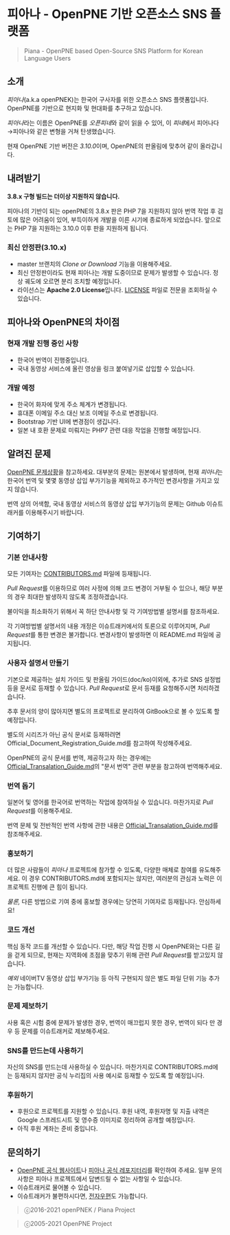 # 피아나 - OpenPNE 기반 오픈소스 SNS 플랫폼

> Piana - OpenPNE based Open-Source SNS Platform for Korean Language Users

## 소개

*피아나*(a.k.a openPNEK)는 한국어 구사자를 위한 오픈소스 SNS 플랫폼입니다. OpenPNE를 기반으로 현지화 및  현대화를 추구하고 있습니다.

*피아나*라는 이름은 OpenPNE를 *오픈피네*와 같이 읽을 수 있어, 이 *피네*에서 피어나다→피아나와 같은 변형을 거쳐 탄생했습니다.

현재 OpenPNE 기반 버전은 *3.10.0*이며, OpenPNE의 판올림에 맞추어 같이 올라갑니다.

## 내려받기

**3.8.x 구형 빌드는 더이상 지원하지 않습니다.**

피아나의 기반이 되는 openPNE의 3.8.x 판은 PHP 7을 지원하지 않아 번역 작업 후 검토에 많은 어려움이 있어, 부득이하게 개발을 이른 시기에 종료하게 되었습니다. 앞으로는 PHP 7을 지원하는 3.10.0 이후 판을 지원하게 됩니다.

### 최신 안정판(3.10.x)

 * master 브랜치의 *Clone or Download* 기능을 이용해주세요.
 * 최신 안정판이라도 현재 피아나는 개발 도중이므로 문제가 발생할 수 있습니다. 정상 궤도에 오르면 분리 조치할 예정입니다.
 * 라이선스는 **Apache 2.0 License**입니다. [LICENSE](https://raw.githubusercontent.com/piana-project/piana-core/gh-pages/LICENSE) 파일로 전문을 조회하실 수 있습니다.

## 피아나와 OpenPNE의 차이점
### 현재 개발 진행 중인 사항
 * 한국어 번역이 진행중입니다.
 * 국내 동영상 서비스에 올린 영상을 링크 붙여넣기로 삽입할 수 있습니다.
 
### 개발 예정
 * 한국어 화자에 맞게 주소 체계가 변경됩니다.
 * 휴대폰 이메일 주소 대신 보조 이메일 주소로 변경됩니다.
 * Bootstrap 기반 UI에 변경점이 생깁니다.
 * 일본 내 호환 문제로 미뤄지는 PHP7 관련 대응 작업을 진행할 예정입니다.

## 알려진 문제
[OpenPNE 문제상황](https://github.com/openpne/openpne3)을 참고하세요. 대부분의 문제는 원본에서 발생하며, 현재 *피아나*는 한국어 번역 및 몇몇 동영상 삽입 부가기능을 제외하고 추가적인 변경사항을 가지고 있지 않습니다.

번역 상의 어색함, 국내 동영상 서비스의 동영상 삽입 부가기능의 문제는 Github 이슈트래커를 이용해주시기 바랍니다.

## 기여하기
### 기본 안내사항
모든 기여자는 [CONTRIBUTORS.md](./CONTRIBUTORS.html) 파일에 등재됩니다.

*Pull Request*를 이용하므로 여러 사정에 의해 코드 변경이 거부될 수 있으나, 해당 부분의 경우 최대한 발생하지 않도록 조정하겠습니다.

불이익을 최소화하기 위해서 꼭 하단 안내사항 및 각 기여방법별 설명서를 참조하세요.

각 기여방법별 설명서의 내용 개정은 이슈트래커에서의 토론으로 이루어지며, *Pull Request*를 통한 변경은 불가합니다. 변경사항이 발생하면 이 README.md 파일에 공지됩니다.

### 사용자 설명서 만들기
기본으로 제공하는 설치 가이드 및 판올림 가이드(doc/ko)이외에, 추가로 SNS 설정법 등을 문서로 등재할 수 있습니다. *Pull Request*로 문서 등재를 요청해주시면 처리하겠습니다.

추후 문서의 양이 많아지면 별도의 프로젝트로 분리하여 GitBook으로 볼 수 있도록 할 예정입니다.

별도의 시리즈가 아닌 공식 문서로 등재하려면 Official_Document_Registration_Guide.md를 참고하여 작성해주세요.

OpenPNE의 공식 문서를 번역, 제공하고자 하는 경우에는 [Official_Transalation_Guide.md](./Official_Translation_Guide.html)의 "문서 번역" 관련 부분을 참고하여 번역해주세요.

### 번역 돕기
일본어 및 영어를 한국어로 번역하는 작업에 참여하실 수 있습니다. 마찬가지로 *Pull Request*를 이용해주세요.

번역 문체 및 전반적인 번역 사항에 관한 내용은 [Official_Transalation_Guide.md](./Official_Translation_Guide.html)를 참조해주세요.

### 홍보하기
더 많은 사람들이 *피아나* 프로젝트에 참가할 수 있도록,  다양한 매체로 참여를 유도해주세요. 이 경우 CONTRIBUTORS.md에 포함되지는 않지만, 여러분의 관심과 노력은 이 프로젝트 진행에 큰 힘이 됩니다.

*물론,* 다른 방법으로 기여 중에 홍보할 경우에는 당연히 기여자로 등재됩니다. 안심하세요!

### 코드 개선
핵심 동작 코드를 개선할 수 있습니다. 다만, 해당 작업 진행 시 OpenPNE와는 다른 길을 걷게 되므로, 현재는 지역화에 초점을 맞추기 위해 관련 *Pull Request*를 받고있지 않습니다.

*예외* 네이버TV 동영상 삽입 부가기능 등 아직 구현되지 않은 별도 파일 단위 기능 추가는 가능합니다.

### 문제 제보하기
사용 혹은 시험 중에 문제가 발생한 경우, 번역이 매끄럽지 못한 경우, 번역이 되다 만 경우 등 문제를 이슈트래커로 제보해주세요.

### SNS를 만드는데 사용하기
자신의 SNS를 만드는데 사용하실 수 있습니다. 마찬가지로  CONTRIBUTORS.md에는 등재되지 않지만 공식 누리집의 사용 예시로 등재할 수 있도록 할 예정입니다.

### 후원하기
 * 후원으로 프로젝트를 지원할 수 있습니다. 후원 내역, 후원자명 및 지출 내역은 Google 스프레드시트 및 영수증 이미지로 정리하여 공개할 예정입니다.
 * 아직 후원 계좌는 준비 중입니다.

## 문의하기
 * [OpenPNE 공식 웹사이트](http://openpne.jp)나 [피아나 공식 레포지터리](http://github.com/piana-project/piana-core)를 확인하여 주세요. 일부 문의사항은 피아나 프로젝트에서 답변드릴 수 없는 사항일 수 있습니다.
 * 이슈트래커로 물어볼 수 있습니다.
 * 이슈트래커가 불편하시다면, [전자우편](mailto:lego37yoon@outlook.com)도 가능합니다.

 > ⓒ2016-2021 openPNEK / Piana Project
 
 > ⓒ2005-2021 OpenPNE Project
